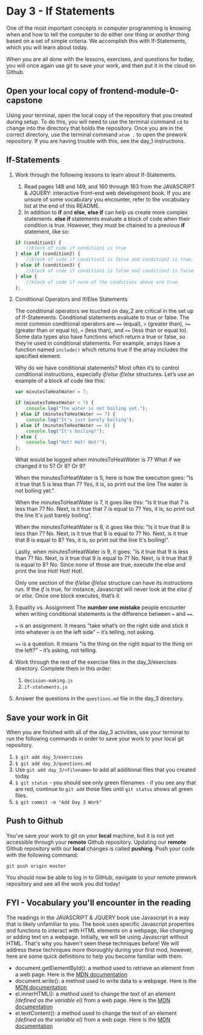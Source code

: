 # Day 3 - If Statements

One of the most important concepts in computer programming is knowing when and how to tell the computer to do either _one_ thing or _another_ thing based on a set of simple criteria.  We accomplish this with If-Statements, which you will learn about today.

When you are all done with the lessons, exercises, and questions for today, you will once again use git to save your work, and then put it in the cloud on Github.

## Open your local copy of frontend-module-0-capstone

Using your terminal, open the local copy of the repository that you created during setup.  To do this, you will need to use the terminal command `cd` to change into the directory that holds the repository. Once you are in the correct directory, use the terminal command `atom .` to open the prework repository. If you are having trouble with this, see the day_1 instructions.

## If-Statements

1. Work through the following lessons to learn about If-Statements.
    1. Read pages 148 and 149, and 160 through 163 from the JAVASCRIPT & JQUERY: interactive front-end web development book. If you are unsure of some vocabulary you encounter, refer to the vocabulary list at the end of this README.
    1. In addition to **if** and **else**, **else if** can help us create more complex statements. **else if** statements evaluate a block of code when their condition is true. However, they must be chained to a previous **if** statement, like so:

    ```javascript     
    if (condition1) {
        //block of code if condition1 is true
    } else if (condition2) {
        //block of code if condition1 is false and condition2 is true.
    } else if (condition3) {
        //block of code if condition1 is false and condition2 is false and condition3 is true.
    } else {
        //block of code if none of the conditions above are true.
    };
    ```

1. Conditional Operators and If/Else Statements

    The conditional operators we touched on day_2 are critical in the set up of If-Statements. Conditional statements evaluate to true or false. The most common conditional operators are `==` (equal), `>` (greater than), `>=` (greater than or equal to), `<` (less than), and `<=` (less than or equal to). Some data types also have functions which return a true or false, so they’re used in conditional statements. For example, arrays have a function named `include()` which returns true if the array includes the specified element.

    Why do we have conditional statements? Most often it’s to control conditional instructions, especially *if/else if/else* structures. Let’s use an example of a block of code like this:
    ```javascript
    var minutesToHeatWater = 7;

    if (minutesToHeatWater < 7) {
        console.log("The water is not boiling yet.");
    } else if (minutesToHeatWater == 7) {
        console.log("It's just barely boiling");
    } else if (minutesToHeatWater == 8) {
        console.log("It's boiling!");
    } else {
        console.log("Hot! Hot! Hot!");
    };
    ```
    What would be logged when minutesToHeatWater is 7? What if we changed it to 5? Or 8? Or 9?

    When the minutesToHeatWater is 5, here is how the execution goes: "Is it true that 5 is less than 7? Yes, it is, so print out the line The water is not boiling yet.".

    When the minutesToHeatWater is 7, it goes like this: "Is it true that 7 is less than 7? No. Next, is it true that 7 is equal to 7? Yes, it is, so print out the line It's just barely boiling".

    When the minutesToHeatWater is 8, it goes like this: "Is it true that 8 is less than 7? No. Next, is it true that 8 is equal to 7? No. Next, is it true that 8 is equal to 8? Yes, it is, so print out the line It's boiling!".

    Lastly, when minutesToHeatWater is 9, it goes: "Is it true that 9 is less than 7? No. Next, is it true that 9 is equal to 7? No. Next, is it true that 9 is equal to 8? No. Since none of those are true, execute the else and print the line Hot! Hot! Hot!.

    Only one section of the *if/else if/else* structure can have its instructions run. If the *if* is true, for instance, Javascript will never look at the *else if* or *else*. Once one block executes, that’s it.

1. Equality vs. Assignment
    The **number one mistake** people encounter when writing conditional statements is the difference between `=` and `==`.

    `=` is an assignment. It means "take what’s on the right side and stick it into whatever is on the left side" – it’s telling, not asking.

    `==` is a question. It means "is the thing on the right equal to the thing on the left?" – it’s asking, not telling.

1. Work through the rest of the exercise files in the day_3/exercises directory.  Complete them in this order:
    1. `decision-making.js`
    1. `if-statements.js`
1. Answer the questions in the `questions.md` file in the day_3 directory.

## Save your work in Git

When you are finished with all of the day_3 activities, use your terminal to run the following commands in order to save your work to your local git repository.

1. `$ git add day_3/exercises`
1. `$ git add day_3/questions.md`
1. Use `git add day_3/<filename>` to add all additional files that you created today
1. `$ git status` - you should see only green filenames - if you see any that are red, continue to `git add` those files until `git status` shows all green files.
1. `$ git commit -m "Add Day 3 Work"`

## Push to Github

You've save your work to git on your **local** machine, but it is not yet accessible through your **remote** Github repository. Updating our **remote** Github repository with our **local** changes is called **pushing**. Push your code with the following command:

```
git push origin master
```

You should now be able to log in to GitHub, navigate to your remote prework repository and see all the work you did today!

## FYI - Vocabulary you'll encounter in the reading

The readings in the JAVASCRIPT & JQUERY book use Javascript in a way that is likely unfamiliar to you. The book uses specific Javascript properties and functions to interact with HTML elements on a webpage, like changing or adding text on a webpage. Initially, we will be using Javascript without HTML. That's why you haven't seen these techniques before! We will address these techniques more thoroughly during your first mod, however, here are some quick definitions to help you become familiar with them.

* document.getElementById(): a method used to retrieve an element from a web page. Here is the [MDN documentation](https://developer.mozilla.org/en-US/docs/Web/API/Document/getElementById)
* document.write(): a method used to write data to a webpage. Here is the [MDN documentation](https://developer.mozilla.org/en-US/docs/Web/API/Document/write)
* el.innerHTML(): a method used to change the text of an element *(defined as the variable el)* from a web page. Here is the [MDN documentation](https://developer.mozilla.org/en-US/docs/Web/API/Element/innerHTML)
* el.textContent(): a method used to change the text of an element *(defined as the variable el)* from a web page. Here is the [MDN documentation](https://developer.mozilla.org/en-US/docs/Web/API/Node/textContent)
